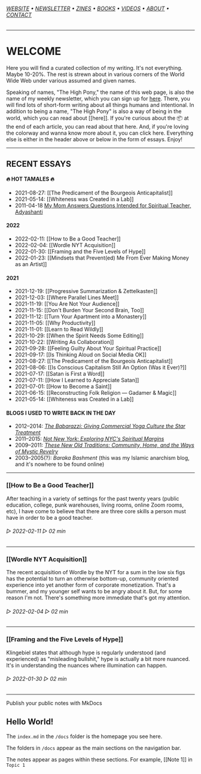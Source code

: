 ###### [WEBSITE](http://bodoto.computer) • [NEWSLETTER](https://mailchi.mp/8cc665f9d3f5/sign-up-for-the-newsletter) • [ZINES](https://bobdoto.computer/ZINES-1) • [BOOKS](https://bobdoto.computer/books) • [VIDEOS](https://bobdoto.computer/videos) • [ABOUT](https://bobdoto.computer/ABOUT-ME) • [CONTACT](https://bobdoto.computer/contact-form)
---
# WELCOME
Here you will find a curated collection of my writing. It's not everything. Maybe 10-20%. The rest is strewn about in various corners of the World Wide Web under various assumed and given names. 

Speaking of names, "The High Pony," the name of this web page, is also the name of my weekly newsletter, which you can sign up for [here](https://mailchi.mp/8cc665f9d3f5/sign-up-for-the-newsletter). There, you will find lots of short-form writing about all things humans and intentional. In addition to being a name, "The High Pony" is also a way of being in the world, which you can read about [[here]]. If you're curious about the 📦 at the end of each article, you can read about that here. And, if you're loving the colorway and wanna know more about it, you can click here. Everything else is either in the header above or below in the form of essays. Enjoy!

---

## RECENT ESSAYS

#### 🔥 HOT TAMALES 🔥
- 2021-08-27: [[The Predicament of the Bourgeois Anticapitalist]]
- 2021-05-14: [[Whiteness was Created in a Lab]]
- 2011-04-18 [My Mom Answers Questions Intended for Spiritual Teacher, Adyashanti](app://obsidian.md/My%20Mom%20Answers%20Questions%20Intended%20for%20Spiritual%20Teacher,%20Adyashanti)

#### 2022
- 2022-02-11: [[How to Be a Good Teacher]]
- 2022-02-04: [[Wordle NYT Acquisition]]
- 2022-01-30: [[Framing and the Five Levels of Hype]]
- 2022-01-23: [[Mindsets that Prevent(ed) Me From Ever Making Money as an Artist]]

#### 2021
- 2021-12-19: [[Progressive Summarization & Zettelkasten]]
- 2021-12-03: [[Where Parallel Lines Meet]]
- 2021-11-19: [[You Are Not Your Audience]]
- 2021-11-15: [[Don't Burden Your Second Brain, Too]]
- 2021-11-12: [[Turn Your Apartment into a Monastery]]
- 2021-11-05: [[Why Productivity]]
- 2021-11-01: [[Learn to Read Wildly]]
- 2021-10-29: [[When the Spirit Needs Some Editing]]
- 2021-10-22: [[Writing As Collaboration]]
- 2021-09-28: [[Feeling Guilty About Your Spiritual Practice]]
- 2021-09-17: [[Is Thinking Aloud on Social Media OK]]
- 2021-08-27: [[The Predicament of the Bourgeois Anticapitalist]]
- 2021-08-06: [[Is Conscious Capitalism Still An Option (Was it Ever)?]]
- 2021-07-17: [[Satan is First a Word]]
- 2021-07-11: [[How I Learned to Appreciate Satan]]
- 2021-07-01: [[How to Become a Saint]]
- 2021-06-15: [[Reconstructing Folk Religion — Gadamer & Magic]]
- 2021-05-14: [[Whiteness was Created in a Lab]]

#### BLOGS I USED TO WRITE BACK IN THE DAY
- 2012–2014: [_The Babarazzi: Giving Commercial Yoga Culture the Star Treatment_](http://thebabarazzi.com)
- 2011–2015: [_Not New York: Exploring NYC's Spiritual Margins_](https://notnewyork.net/)
- 2009–2011: [_These New Old Traditions: Community, Home, and the Ways of Mystic Revelry_](https://newoldtraditions.wordpress.com/)
- 2003–2005(?): *Baraka Bashment* (this was my Islamic anarchism blog, and it's nowhere to be found online)

---

### [[How to Be a Good Teacher]]

After teaching in a variety of settings for the past twenty years (public education, college, punk warehouses, living rooms, online Zoom rooms, etc), I have come to believe that there are three core skills a person must have in order to be a good teacher.

###### ▷ 2022-02-11 ▷ 02 min
---
### [[Wordle NYT Acquisition]]

The recent acquisition of Wordle by the NYT for a sum in the low six figs has the potential to turn an otherwise bottom-up, community oriented experience into yet another form of corporate monetization. That's a bummer, and my younger self wants to be angry about it. But, for some reason I'm not. There's something more immediate that's got my attention.

###### ▷ 2022-02-04 ▷ 02 min
---
### [[Framing and the Five Levels of Hype]]
Klingebiel states that although hype is regularly understood (and experienced) as "misleading bullshit," hype is actually a bit more nuanced. It's in understanding the nuances where illumination can happen.
###### ▷ 2022-01-30 ▷ 02 min
---

Publish your public notes with MkDocs

## Hello World!

The `index.md` in the `/docs` folder is the homepage you see here.

The folders in `/docs` appear as the main sections on the navigation bar.

The notes appear as pages within these sections. For example, [[Note 1]] in `Topic 1`